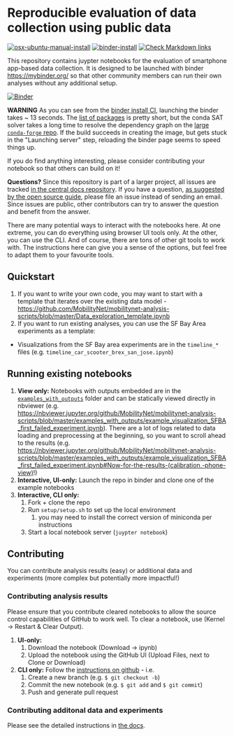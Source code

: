 # Reproducible evaluation of data collection using public data #

[![osx-ubuntu-manual-install](https://github.com/MobilityNet/mobilitynet-analysis-scripts/workflows/osx-ubuntu-manual-install/badge.svg)](https://github.com/MobilityNet/mobilitynet-analysis-scripts/actions?query=workflow%3Aosx-ubuntu-manual-install) [![binder-install](https://github.com/MobilityNet/mobilitynet-analysis-scripts/workflows/binder-install/badge.svg)](https://github.com/MobilityNet/mobilitynet-analysis-scripts/actions?query=workflow%3Abinder-install) [![Check Markdown links](https://github.com/MobilityNet/mobilitynet-analysis-scripts/workflows/Check%20Markdown%20links/badge.svg)](https://github.com/MobilityNet/mobilitynet-analysis-scripts/actions?query=workflow%3A%22Check+Markdown+links%22)

This repository contains juypter notebooks for the evaluation of smartphone
app-based data collection. It is designed to be launched with binder
https://mybinder.org/ so that other community members can run their own
analyses without any additional setup.

[![Binder](https://mybinder.org/badge_logo.svg)](https://mybinder.org/v2/gh/MobilityNet/mobilitynet-analysis-scripts.git/master)

**WARNING** As you can see from the [binder install
CI](https://github.com/MobilityNet/mobilitynet-analysis-scripts/actions?query=workflow%3Abinder-install),
launching the binder takes ~ 13 seconds. The [list of
packages](environment.yml) is pretty short, but the conda SAT solver takes a
long time to resolve the dependency graph on the [large `conda-forge`
repo](https://github.com/conda/conda/issues/7239). If the build succeeds in
creating the image, but gets stuck in the "Launching server" step, reloading
the binder page seems to speed things up.

If you do find anything interesting, please consider contributing your notebook
so that others can build on it!

**Questions?** Since this repository is part of a larger project, all issues are tracked [in the central docs repository](https://github.com/MobilityNet/mobilitynet.github.io/issues). If you have a question, [as suggested by the open source guide](https://opensource.guide/how-to-contribute/#communicating-effectively), please file an issue instead of sending an email. Since issues are public, other contributors can try to answer the question and benefit from the answer.

There are many potential ways to interact with the notebooks here. At one extreme, you can do everything using browser UI tools only. At the other, you can use the CLI. And of course, there are tons of other git tools to work with. The instructions here can give you a sense of the options, but feel free to adapt them to your favourite tools.

## Quickstart ##

1. If you want to write your own code, you may want to start with a template that iterates over the existing data model - https://github.com/MobilityNet/mobilitynet-analysis-scripts/blob/master/Data_exploration_template.ipynb
1. If you want to run existing analyses, you can use the SF Bay Area experiments as a template:
  - Visualizations from the SF Bay area experiments are in the `timeline_*` files (e.g. `timeline_car_scooter_brex_san_jose.ipynb`)

## Running existing notebooks ##

1. **View only:** Notebooks with outputs embedded are in the [`examples_with_outputs`](examples_with_outputs) folder and can be statically viewed directly in nbviewer (e.g. https://nbviewer.jupyter.org/github/MobilityNet/mobilitynet-analysis-scripts/blob/master/examples_with_outputs/example_visualization_SFBA_first_failed_experiment.ipynb). There are a lot of logs related to data loading and preprocessing at the beginning, so you want to scroll ahead to the results (e.g. https://nbviewer.jupyter.org/github/MobilityNet/mobilitynet-analysis-scripts/blob/master/examples_with_outputs/example_visualization_SFBA_first_failed_experiment.ipynb#Now-for-the-results-(calibration,-phone-view)!)
1. **Interactive, UI-only:** Launch the repo in binder and clone one of the example notebooks
1. **Interactive, CLI only:**
    1. Fork + clone the repo
    1. Run `setup/setup.sh` to set up the local environment
        1. you may need to install the correct version of miniconda per instructions
    1. Start a local notebook server (`juypter notebook`)

## Contributing ##
You can contribute analysis results (easy) or additional data and experiments
(more complex but potentially more impactful!)

### Contributing analysis results ###
Please ensure that you contribute cleared notebooks to allow the source control
capabilities of GitHub to work well. To clear a notebook, use (Kernel ->
Restart & Clear Output).

1. **UI-only:**
    1. Download the notebook (Download -> ipynb)
    1. Upload the notebook using the GitHub UI (Upload Files, next to Clone or Download)
1. **CLI only:** Follow the [instructions on github](https://help.github.com/en/articles/creating-a-pull-request) - i.e.
    1. Create a new branch (e.g. `$ git checkout -b`)
    1. Commit the new notebook (e.g. `$ git add` and `$ git commit`)
    1. Push and generate pull request 

### Contributing additonal data and experiments ###
Please see the detailed instructions in [the docs](https://github.com/MobilityNet/mobilitynet.github.io/blob/master/em-eval-procedure/collecting_new_data.md).
